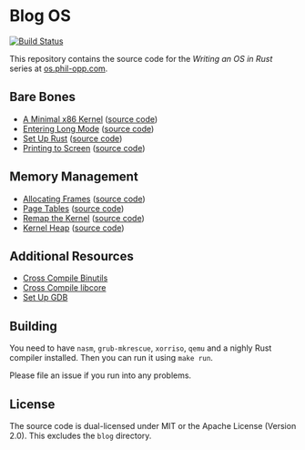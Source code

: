 # Blog OS
[![Build Status](https://travis-ci.org/phil-opp/blog_os.svg?branch=master)](https://travis-ci.org/phil-opp/blog_os)

This repository contains the source code for the _Writing an OS in Rust_ series at [os.phil-opp.com](http://os.phil-opp.com).

## Bare Bones
- [A Minimal x86 Kernel](http://os.phil-opp.com/multiboot-kernel.html)
      ([source code](https://github.com/phil-opp/blog_os/tree/multiboot_bootstrap))
- [Entering Long Mode](http://os.phil-opp.com/entering-longmode.html)
      ([source code](https://github.com/phil-opp/blog_os/tree/entering_longmode))
- [Set Up Rust](http://os.phil-opp.com/set-up-rust.html)
      ([source code](https://github.com/phil-opp/blog_os/tree/set_up_rust))
- [Printing to Screen](http://os.phil-opp.com/printing-to-screen.html)
      ([source code](https://github.com/phil-opp/blog_os/tree/printing_to_screen))

## Memory Management
- [Allocating Frames](http://os.phil-opp.com/allocating-frames.html)
      ([source code](https://github.com/phil-opp/blog_os/tree/allocating_frames))
- [Page Tables](http://os.phil-opp.com/modifying-page-tables.html)
      ([source code](https://github.com/phil-opp/blog_os/tree/page_tables))
- [Remap the Kernel](http://os.phil-opp.com/remap-the-kernel.html)
      ([source code](https://github.com/phil-opp/blog_os/tree/remap_the_kernel))
- [Kernel Heap](http://os.phil-opp.com/kernel-heap.html)
      ([source code](https://github.com/phil-opp/blog_os/tree/kernel_heap))

## Additional Resources
- [Cross Compile Binutils](http://os.phil-opp.com/cross-compile-binutils.html)
- [Cross Compile libcore](http://os.phil-opp.com/cross-compile-libcore.html)
- [Set Up GDB](http://os.phil-opp.com/set-up-gdb.html)

## Building
You need to have `nasm`, `grub-mkrescue`, `xorriso`, `qemu` and a nighly Rust compiler installed. Then you can run it using `make run`.

Please file an issue if you run into any problems.

## License
The source code is dual-licensed under MIT or the Apache License (Version 2.0). This excludes the `blog` directory.
